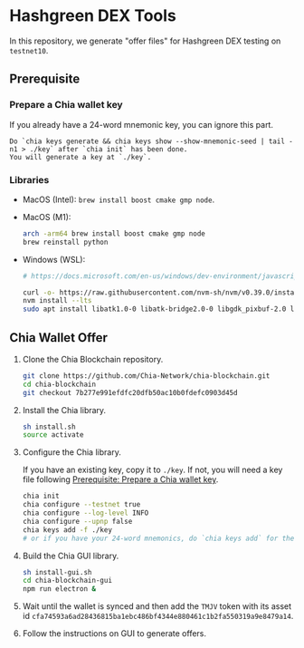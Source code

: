 # Hashgreen DEX Tools

In this repository, we generate "offer files" for Hashgreen DEX testing on `testnet10`. 

## Prerequisite

### Prepare a Chia wallet key

If you already have a 24-word mnemonic key, you can ignore this part.

    Do `chia keys generate && chia keys show --show-mnemonic-seed | tail -n1 > ./key` after `chia init` has been done.
    You will generate a key at `./key`.

### Libraries
- MacOS (Intel): `brew install boost cmake gmp node`.
- MacOS (M1): 

    ```bash
    arch -arm64 brew install boost cmake gmp node
    brew reinstall python
    ```

- Windows (WSL):

    ```bash
    # https://docs.microsoft.com/en-us/windows/dev-environment/javascript/nodejs-on-wsl

    curl -o- https://raw.githubusercontent.com/nvm-sh/nvm/v0.39.0/install.sh | bash
    nvm install --lts
    sudo apt install libatk1.0-0 libatk-bridge2.0-0 libgdk_pixbuf-2.0 libgtk2.0-0 libgtk-3-0 libgbm1
    ```

## Chia Wallet Offer

1. Clone the Chia Blockchain repository.

    ```bash
    git clone https://github.com/Chia-Network/chia-blockchain.git
    cd chia-blockchain
    git checkout 7b277e991efdfc20dfb50ac10b0fdefc0903d45d
    ```

2. Install the Chia library.
    
    ```bash
    sh install.sh
    source activate
    ```

3. Configure the Chia library.

    If you have an existing key, copy it to `./key`. 
    If not, you will need a key file following [Prerequisite: Prepare a Chia wallet key](#prepare-a-chia-wallet-key).
    
    ```bash    
    chia init
    chia configure --testnet true
    chia configure --log-level INFO
    chia configure --upnp false
    chia keys add -f ./key
    # or if you have your 24-word mnemonics, do `chia keys add` for the prompt
    ```

4. Build the Chia GUI library.

    ```bash
    sh install-gui.sh
    cd chia-blockchain-gui
    npm run electron &
    ```

5. Wait until the wallet is synced and then add the `TMJV` token with its asset id `cfa74593a6ad28436815ba1ebc486bf4344e880461c1b2fa550319a9e8479a14`.

6. Follow the instructions on GUI to generate offers.
